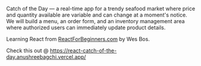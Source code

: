 Catch of the Day — a real-time app for a trendy seafood market where price and quantity available are variable and can change at a moment's notice. We will build a menu, an order form, and an inventory management area where authorized users can immediately update product details.

Learning React from [ReactForBeginners.com](https://ReactForBeginners.com) by Wes Bos.

Check this out @ https://react-catch-of-the-day.anushreebagchi.vercel.app/ 
